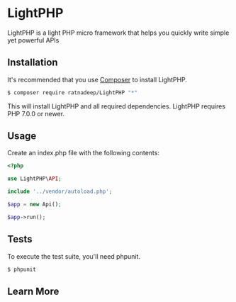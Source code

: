 # LightPHP
LightPHP is a light PHP micro framework that helps you quickly write simple yet powerful APIs
## Installation

It's recommended that you use [Composer](https://getcomposer.org/) to install LightPHP.

```bash
$ composer require ratnadeep/LightPHP "*"
```

This will install LightPHP and all required dependencies. LightPHP requires PHP 7.0.0 or newer.

## Usage

Create an index.php file with the following contents:

```php
<?php

use LightPHP\API;

include '../vendor/autoload.php';

$app = new Api();

$app->run();
```
## Tests

To execute the test suite, you'll need phpunit.

```bash
$ phpunit
```
## Learn More
